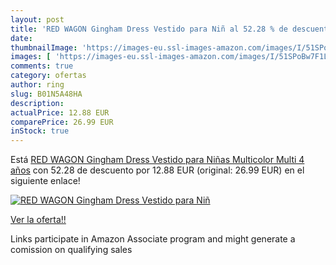 ```yaml
---
layout: post
title: 'RED WAGON Gingham Dress Vestido para Niñ al 52.28 % de descuento'
date: 
thumbnailImage: 'https://images-eu.ssl-images-amazon.com/images/I/51SPoBw7F1L._SL200_.jpg'
images: [ 'https://images-eu.ssl-images-amazon.com/images/I/51SPoBw7F1L._SL200_.jpg' ]
comments: true
category: ofertas
author: ring
slug: B01N5A48HA
description:
actualPrice: 12.88 EUR
comparePrice: 26.99 EUR
inStock: true
---
```


Está [RED WAGON Gingham Dress Vestido para Niñas  Multicolor  Multi   4 años](https://www.amazon.es/dp/B01N5A48HA/?tag=tolees-21) con 52.28 de descuento por 12.88 EUR (original: 26.99 EUR) en el siguiente enlace!

[![RED WAGON Gingham Dress Vestido para Niñ](https://images-eu.ssl-images-amazon.com/images/I/51SPoBw7F1L._SL200_.jpg)](https://www.amazon.es/dp/B01N5A48HA/?tag=tolees-21)

[Ver la oferta!!](https://www.amazon.es/dp/B01N5A48HA/?tag=tolees-21)

Links participate in Amazon Associate program and might generate a comission on qualifying sales


